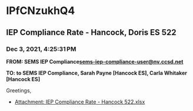 # lPfCNzukhQ4
## IEP Compliance Rate - Hancock, Doris ES 522
### Dec 3, 2021, 4:25:31 PM
**FROM: SEMS IEP Compliance<sems-iep-compliance-user@nv.ccsd.net>**

**TO: to SEMS IEP Compliance, Sarah Payne [Hancock ES], Carla Whitaker [Hancock ES]**


Greetings, 





* [Attachment: IEP Compliance Rate - Hancock 522.xlsx](lPfCNzukhQ4-attachment-1.xlsx)
